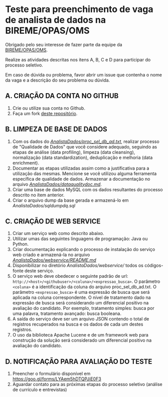 # Teste para preenchimento de vaga de analista de dados na BIREME/OPAS/OMS
Obrigado pelo seu interesse de fazer parte da equipe da [BIREME/OPAS/OMS](http://www.paho.org/bireme).

Realize as atividades descritas nos itens A, B, C e D para participar do processo seletivo.

Em caso de dúvida ou problema, favor abrir um issue que contenha o nome da vaga e a descrição do seu problema ou dúvida.
## A. CRIAÇÃO DA CONTA NO GITHUB
1. Crie ou utilize sua conta no Github.
1. Faça um fork [deste repositório](https://github.com/bireme/ProcessoSeletivo).
## B. LIMPEZA DE BASE DE DADOS
1. Com os dados do [*AnalistaDados/proc_sel_db_ad.txt*](https://github.com/bireme/ProcessoSeletivo/blob/master/AnalistaDados/proc_sel_db_ad.txt), realizar processo de "Qualidade de Dados" que você considere adequado, seguindo as etapas de análise (data profiling), limpeza (data cleansing), normalização (data standardization), deduplicação e melhoria (data enrichment).
1. Documentar as etapas utilizadas assim como a justificativa para a utilização das mesmas. Mencione se você utilizou alguma ferramenta específica de qualidade de dados. Armazenar a documentação no arquivo [*AnalistaDados/dataqualitydoc.md*](https://github.com/bireme/ProcessoSeletivo/blob/master/AnalistaDados/dataqualitydoc.md).
1. Criar uma base de dados MySQL com os dados resultantes do processo descrito no ítem anterior.
1. Criar o arquivo dump da base gerada e armazená-lo em *AnalistaDados/sqldumpdq.sql*
## C. CRIAÇÃO DE WEB SERVICE
1. Criar um serviço web como descrito abaixo.
1. Utilizar umas das seguintes linguagens de programação: Java ou Python.
1. Criar documentação explicando o processo de instalação do serviço web criado e armazená-la no arquivo [*AnalistaDados/webservice/README.md*](https://github.com/bireme/ProcessoSeletivo/blob/master/AnalistaDados/webservice/README.md)
1. Disponibilizar no diretório *AnalistaDados/webservice/* todos os códigos-fonte deste serviço.
1. O serviço web deve obedecer o seguinte padrão de url: `http://<host>/<githubuser>/<coluna>/<expressao_busca>`. O parâmetro `<coluna>` é a identificação da coluna do arquivo proc_sel_db_ad.txt. O parâmetro `<expressao_busca>` é uma expressão de busca que será aplicada na coluna correspondente. O nível de tratamento dado na expressão de busca será considerando um diferencial positivo na avaliação do candidato. Por exemplo, tratamento simples: busca por uma palavra, tratamento avançado: busca booleana.
1. A saída do serviço deve ser um arquivo JSON contendo o total de registros recuperados na busca e os dados de cada um destes registros.
1. O uso da biblioteca Apache Lucene e de um framework web para construção da solução será considerado um diferencial positivo na avaliação do candidato.
## D. NOTIFICAÇÃO PARA AVALIAÇÃO DO TESTE
1. Preencher o formulário disponível em https://goo.gl/forms/LYAem5hDTQPJiE0F3
1. Aguardar contato para as próximas etapas do processo seletivo (análise de currículo e entrevistas)
